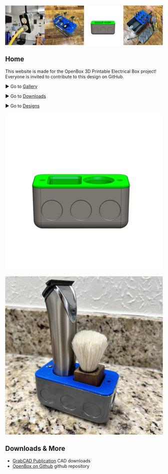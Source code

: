 ![mybanner](/img/banner.jpg ':class=header-image-full-width')

## Home

This website is made for the OpenBox 3D Printable Electrical Box project!  Everyone is invited to contribute to this design on GitHub.

► Go to [Gallery](gallery.md)

► Go to [Downloads](downloads.md)

► Go to [Designs](designs.md)

![mainimage](img/img_assembly2.jpg)

![demo1](img/img_demo1.jpg)
## Downloads & More


* [GrabCAD Publication](https://grabcad.com/library/openbox-1) CAD downloads
* [OpenBox on Github](https://github.com/dmalawey/openBox) github repository
